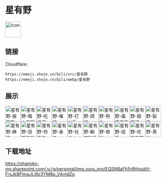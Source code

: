 # 星有野
<img src="https://emoji.shojo.cn/bili/src/星有野/icon.png" width="50" height="50" alt="icon">

## 链接
Cloudflare:
```
https://emoji.shojo.cn/bili/src/星有野
https://emoji.shojo.cn/bili/webp/星有野
```
## 展示
<img src="https://emoji.shojo.cn/bili/src/星有野/星有野-挨巴掌.png" width="50" height="50" alt="星有野-挨巴掌"><img src="https://emoji.shojo.cn/bili/src/星有野/星有野-暗中观察.png" width="50" height="50" alt="星有野-暗中观察"><img src="https://emoji.shojo.cn/bili/src/星有野/星有野-吃柠檬.png" width="50" height="50" alt="星有野-吃柠檬"><img src="https://emoji.shojo.cn/bili/src/星有野/星有野-催更.png" width="50" height="50" alt="星有野-催更"><img src="https://emoji.shojo.cn/bili/src/星有野/星有野-打call.png" width="50" height="50" alt="星有野-打call"><img src="https://emoji.shojo.cn/bili/src/星有野/星有野-鸽了.png" width="50" height="50" alt="星有野-鸽了"><img src="https://emoji.shojo.cn/bili/src/星有野/星有野-狗头.png" width="50" height="50" alt="星有野-狗头"><img src="https://emoji.shojo.cn/bili/src/星有野/星有野-画不完了.png" width="50" height="50" alt="星有野-画不完了"><img src="https://emoji.shojo.cn/bili/src/星有野/星有野-毁灭吧.png" width="50" height="50" alt="星有野-毁灭吧"><img src="https://emoji.shojo.cn/bili/src/星有野/星有野-裂开.png" width="50" height="50" alt="星有野-裂开"><img src="https://emoji.shojo.cn/bili/src/星有野/星有野-麻了.png" width="50" height="50" alt="星有野-麻了"><img src="https://emoji.shojo.cn/bili/src/星有野/星有野-目瞪狗呆.png" width="50" height="50" alt="星有野-目瞪狗呆"><img src="https://emoji.shojo.cn/bili/src/星有野/星有野-你真棒.png" width="50" height="50" alt="星有野-你真棒"><img src="https://emoji.shojo.cn/bili/src/星有野/星有野-亲亲.png" width="50" height="50" alt="星有野-亲亲"><img src="https://emoji.shojo.cn/bili/src/星有野/星有野-社会人.png" width="50" height="50" alt="星有野-社会人"><img src="https://emoji.shojo.cn/bili/src/星有野/星有野-躺床玩手机.png" width="50" height="50" alt="星有野-躺床玩手机"><img src="https://emoji.shojo.cn/bili/src/星有野/星有野-铁咩.png" width="50" height="50" alt="星有野-铁咩"><img src="https://emoji.shojo.cn/bili/src/星有野/星有野-投币.png" width="50" height="50" alt="星有野-投币"><img src="https://emoji.shojo.cn/bili/src/星有野/星有野-优雅喝茶.png" width="50" height="50" alt="星有野-优雅喝茶"><img src="https://emoji.shojo.cn/bili/src/星有野/星有野-真诚.png" width="50" height="50" alt="星有野-真诚">

## 下载地址

https://shamiko-my.sharepoint.com/:u:/g/personal/img_yuru_pro/EQSN8aFh1n9HjsubV-FrsJkBFlmaJLi6z3YM8p_V4vtdZg